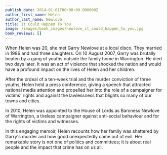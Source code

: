 ```yaml
---
publish_date: 2014-01-01T00:00:00.000000Z
author_first_name: Helen
author_last_name: Newlove
title: It Could Happen To You
image: /images/book_images/newlove_it_could_happen_to_you.jpg
book_reviews: []
---
```

When Helen was 20, she met Garry Newlove at a local disco. They married in 1986 and had three daughters. On 10 August 2007, Garry was brutally beaten by a gang of youths outside the family home in Warrington. He died two days later. It was an act of violence that shocked the nation and would have a profound impact on the lives of Helen and her children.

After the ordeal of a ten-week trial and the murder conviction of three youths, Helen held a press conference, giving a speech that attracted national media attention and propelled her into the role of a campaigner for victims' rights and against the lawlessness that blights so many of our towns and cities.

In 2010, Helen was appointed to the House of Lords as Baroness Newlove of Warrington, a tireless campaigner against anti-social behaviour and for the rights of victims and witnesses.

In this engaging memoir, Helen recounts how her family was shattered by Garry's murder and how good unexpectedly came out of evil. Her remarkable story is not one of politics and committees; it is about real people and the impact that crime has on us all.